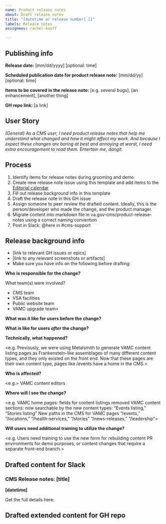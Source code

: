 ```yaml
---
name: Product release notes
about: Draft release notes
title: "[datetime or release number] []"
labels: Release notes
assignees: rachel-kauff

---
```


## Publishing info

**Release date:** [mm/dd/yyyy] [optional: time]

**Scheduled publication date for product release note:** [mm/dd/yy] [optional: time]

**Items to be covered in the release note:** [e.g. several bugs], [an enhancement], [another thing]

**GH repo link:** [a link]


## User Story 
*(General) As a CMS user, I need product release notes that help me understand what changed and how it might affect my work. And because I expect these changes are boring at best and annoying at worst, I need extra encouragement to read them. Entertain me, dangit.*

## Process
1. Identify items for release notes during grooming and demo
2. Create new release note issue using this template and add items to the [Editorial calendar](https://airtable.com/tblulo3XrMLuh4N0l/viwL2poNtFAZMeS6Z?blocks=hide)
3. Fill out release background info in this template
3. Draft the release note in this GH issue
4. Assign someone to peer review the drafted content. Ideally, this is the person/developer who made the change, and the product manager.
5. Migrate content into markdown file in va.gov-cms/product-release-notes using a correct naming convention
6. Post in Slack: @here in #cms-support  

## Release background info
* [link to relevant GH issues or epics]
* [link to any relevant screenshots or artifacts]
* Make sure you have info on the following before drafting:

**Who is responsible for the change?**

What team(s) were involved? 
* CMS team
* VSA facilities
* Public website team
* VAMC upgrade team>

**What was it like for users before the change?**

**What is like for users *after* the change?**


**Technically, what happened?**

<e.g. Previously, we were using Metalsmith to generate VAMC content listing pages as Frankenstein-like assemblages of many different content types, and they only existed on the front end. Now that these pages are their own content type, pages like /events have a home in the CMS.>

**Who is affected?**

<e.g.> VAMC content editors 

**Where will I see the change?**

<e.g. VAMC home pages: fields for content listings removed
VAMC content sections: now searchable by the new content types: “Events listing,” “Stories listing” 
New paths in the CMS for VAMC pages “/events,” “/locations,” “/health-services,” “/stories” “/news-releases,” “/leadership”>

**Will users need additional training to utilize the change?**

<e.g. Users need training to use the new form for rebuilding content PR environments for demo purposes, or content changes that require a separate front-end branch.>

## Drafted content for Slack
### CMS Release notes: [title]
**[datetime]** 

Get the full details here: <link>

## Drafted extended content for GH repo


